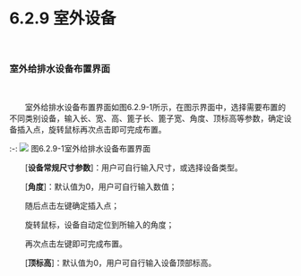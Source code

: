 # 6.2.9 室外设备
<br/>

### 室外给排水设备布置界面

<br/>

&emsp;&emsp;室外给排水设备布置界面如图6.2.9\-1所示，在图示界面中，选择需要布置的不同类别设备，输入长、宽、高、篦子长、篦子宽、角度、顶标高等参数，确定设备插入点，旋转鼠标再次点击即可完成布置。
<br/>

:-: ![](images/277.png)
图6.2.9\-1室外给排水设备布置界面

&emsp;&emsp;\[**设备常规尺寸参数**\]：用户可自行输入尺寸，或选择设备类型。

&emsp;&emsp;\[**角度**\]：默认值为0，用户可自行输入数值；

&emsp;&emsp;随后点击左键确定插入点；

&emsp;&emsp;旋转鼠标，设备自动定位到所输入的角度；

&emsp;&emsp;再次点击左键即可完成布置。

&emsp;&emsp;\[**顶标高**\]：默认值为0，用户可自行输入设备顶部标高。